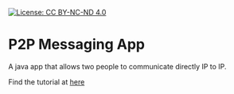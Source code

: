 [![License: CC BY-NC-ND 4.0](https://img.shields.io/badge/License-CC%20BY--NC--ND%204.0-lightgrey.svg)](https://creativecommons.org/licenses/by-nc-nd/4.0/)

# P2P Messaging App
A java app that allows two people to communicate directly IP to IP. 


  
Find the tutorial at [here](https://youtu.be/SLlduIVlykE)
  
